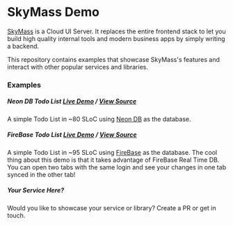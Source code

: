 # SkyMass Demo

[SkyMass](https://skymass.dev) is a Cloud UI Server.  It replaces the entire frontend stack to let you build high quality internal tools and modern business apps by simply writing a backend.

This repository contains examples that showcase SkyMass's features and interact with other popular services and libraries.

### Examples

##### Neon DB Todo List [Live Demo](https://skymass.dev/app/skymass-demo/neon-todolist) / [View Source](./neon_todolist.mjs)

A simple Todo List in ~80 SLoC using [Neon DB](https://neon.tech) as the database. 

##### FireBase Todo List [Live Demo](https://skymass.dev/app/skymass-demo/firebase-todolist) / [View Source](./firebase_todolist.mjs)

A simple Todo List in ~95 SLoC using [FireBase](https://firebase.com) as the database. The cool thing about this demo is that it takes advantage of FireBase Real Time DB.  You can open two tabs with the same login and see your changes in one tab synced in the other tab!

##### Your Service Here?

Would you like to showcase your service or library? Create a PR or get in touch.

